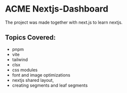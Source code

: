 # ACME Nextjs-Dashboard
The project was made together with next.js to learn nextjs. 
## Topics Covered:
- pnpm
- vite
- tailwind
- clsx
- css modules 
- font and image optimizations
- nextjs shared layout,
- creating segments and leaf segments